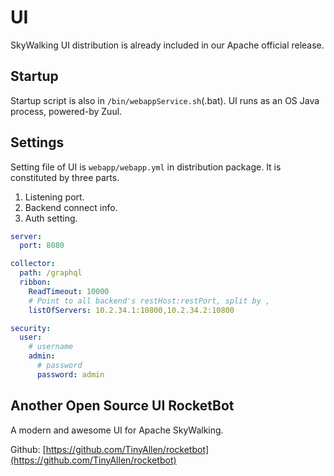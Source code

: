 # UI
SkyWalking UI distribution is already included in our Apache official release. 

## Startup
Startup script is also in `/bin/webappService.sh`(.bat). UI runs as an OS Java process, powered-by Zuul.

## Settings
Setting file of UI is  `webapp/webapp.yml` in distribution package. It is constituted by three parts.

1. Listening port.
1. Backend connect info.
1. Auth setting.

```yaml
server:
  port: 8080

collector:
  path: /graphql
  ribbon:
    ReadTimeout: 10000
    # Point to all backend's restHost:restPort, split by , 
    listOfServers: 10.2.34.1:10800,10.2.34.2:10800

security:
  user:
    # username
    admin:
      # password
      password: admin

```

## Another Open Source UI RocketBot

A modern and awesome UI for Apache SkyWalking. 

Github: [https://github.com/TinyAllen/rocketbot](https://github.com/TinyAllen/rocketbot)

